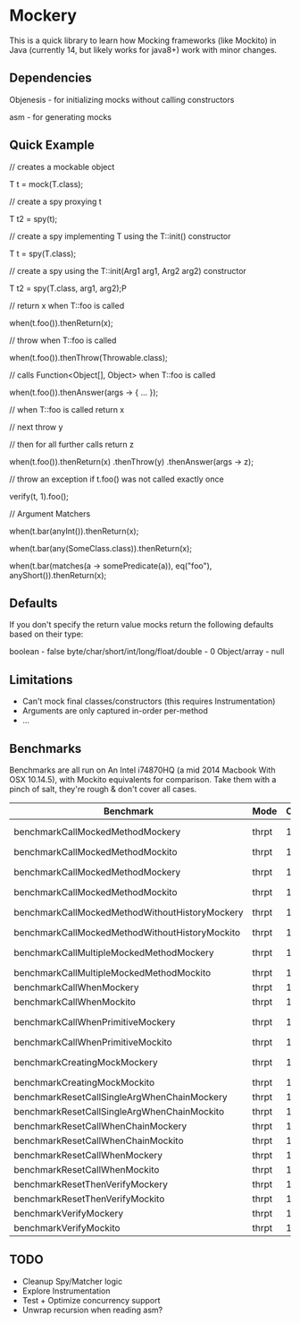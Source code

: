 # Mockery

This is a quick library to learn how Mocking frameworks (like Mockito) in Java (currently 14, but likely works for java8+) work with minor changes.

## Dependencies

Objenesis - for initializing mocks without calling constructors

asm - for generating mocks

## Quick Example

// creates a mockable object

T t = mock(T.class);

// create a spy proxying t

T t2 = spy(t);

// create a spy implementing T using the T::init() constructor

T t = spy(T.class);

// create a spy using the T::init(Arg1 arg1, Arg2 arg2) constructor

T t2 = spy(T.class, arg1, arg2);P

// return x when T::foo is called

when(t.foo()).thenReturn(x);

// throw when T::foo is called

when(t.foo()).thenThrow(Throwable.class); 

// calls Function<Object[], Object> when T::foo is called

when(t.foo()).thenAnswer(args -> { ... });

// when T::foo is called return x

// next throw y

// then for all further calls return z

when(t.foo()).thenReturn(x)
    .thenThrow(y)
    .thenAnswer(args -> z);

// throw an exception if t.foo() was not called exactly once

verify(t, 1).foo();

// Argument Matchers

when(t.bar(anyInt()).thenReturn(x);

when(t.bar(any(SomeClass.class)).thenReturn(x);

when(t.bar(matches(a -> somePredicate(a)), eq("foo"), anyShort()).thenReturn(x);

## Defaults

If you don't specify the return value mocks return the following defaults based on their type:

boolean - false
byte/char/short/int/long/float/double - 0
Object/array - null

## Limitations

* Can't mock final classes/constructors (this requires Instrumentation)
* Arguments are only captured in-order per-method
* ...

## Benchmarks

Benchmarks are all run on An Intel i74870HQ (a mid 2014 Macbook With OSX 10.14.5), with Mockito equivalents for comparison. Take them with a pinch of salt, they're rough & don't cover all cases.

| Benchmark                                       | Mode    | Cnt  | Score        | Error         | Units |
| ----------------------------------------------- | ------- | ---- | ------------ | ------------- | ----- |
| benchmarkCallMockedMethodMockery                | thrpt   | 10   |  5276808.809 | ±  18245.556  | ops/s |
| benchmarkCallMockedMethodMockito                | thrpt   | 10   |    82936.094 | ±   2057.023  | ops/s |
| benchmarkCallMockedMethodMockery                | thrpt   | 10   |  5276808.809 | ±  18245.556  | ops/s |
| benchmarkCallMockedMethodMockito                | thrpt   | 10   |    82936.094 | ±   2057.023  | ops/s |
| benchmarkCallMockedMethodWithoutHistoryMockery  | thrpt   | 10   |  5527766.895 | ±  20608.835  | ops/s |
| benchmarkCallMockedMethodWithoutHistoryMockito  | thrpt   | 10   |    87380.608 | ±    220.377  | ops/s |
| benchmarkCallMultipleMockedMethodMockery        | thrpt   | 10   |  2824244.780 | ±  28088.784  | ops/s |
| benchmarkCallMultipleMockedMethodMockito        | thrpt   | 10   |    40799.564 | ±    716.411  | ops/s |
| benchmarkCallWhenMockery                        | thrpt   | 10   |  2116378.389 | ±   9271.883  | ops/s |
| benchmarkCallWhenMockito                        | thrpt   | 10   |     3383.156 | ±    128.891  | ops/s |
| benchmarkCallWhenPrimitiveMockery               | thrpt   | 10   |  2890055.036 | ±  13057.888  | ops/s |
| benchmarkCallWhenPrimitiveMockito               | thrpt   | 10   |     2581.798 | ±     68.374  | ops/s |
| benchmarkCreatingMockMockery                    | thrpt   | 10   | 29780347.999 | ± 377141.126  | ops/s |
| benchmarkCreatingMockMockito                    | thrpt   | 10   |  1987538.622 | ±   4016.358  | ops/s |
| benchmarkResetCallSingleArgWhenChainMockery     | thrpt   | 10   |   720096.361 | ±   9254.991  | ops/s |
| benchmarkResetCallSingleArgWhenChainMockito     | thrpt   | 10   |    15808.211 | ±     53.136  | ops/s |
| benchmarkResetCallWhenChainMockery              | thrpt   | 10   |  1096411.960 | ±   2046.979  | ops/s |
| benchmarkResetCallWhenChainMockito              | thrpt   | 10   |    16687.147 | ±     77.776  | ops/s |
| benchmarkResetCallWhenMockery                   | thrpt   | 10   |  2040258.564 | ±   4022.442  | ops/s |
| benchmarkResetCallWhenMockito                   | thrpt   | 10   |    28068.975 | ±    138.278  | ops/s |
| benchmarkResetThenVerifyMockery                 | thrpt   | 10   |  1730232.237 | ±   4652.011  | ops/s |
| benchmarkResetThenVerifyMockito                 | thrpt   | 10   |    28421.756 | ±    164.791  | ops/s |
| benchmarkVerifyMockery                          | thrpt   | 10   |  1748486.989 | ±   4217.442  | ops/s |
| benchmarkVerifyMockito                          | thrpt   | 10   |     1545.149 | ±     14.545  | ops/s |

## TODO

* Cleanup Spy/Matcher logic
* Explore Instrumentation
* Test + Optimize concurrency support
* Unwrap recursion when reading asm?
